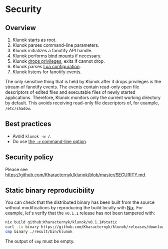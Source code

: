 # Security

## Overview

1. Klunok starts as root.
2. Klunok parses command-line parameters.
3. Klunok initializes a fanotify API handle.
4. Klunok performs [bind mounts](./mounts.md) if necessary.
5. Klunok [drops privileges](./cli.md#-d-path-to-a-file-or-directory-which-owners-identity-will-be-used-for-running-klunok), exits if cannot drop.
6. Klunok parses [Lua configuration](./configuration.md).
7. Klunok listens for fanotify events.

The only sensitive thing that is held by Klunok after it drops privileges is
the stream of fanotify events.
The events contain read-only open file descriptors of edited files
and executable files of newly started applications.
Therefore, Klunok monitors only the current working directory by default.
This avoids receiving read-only file descriptors of, for example, `/etc/shadow`.

## Best practices

- Avoid `klunok -w /`.
- Do use [the `-e` command-line option](./cli.md#-e-path-to-a-directory-that-contains-executable-files).

## Security policy

Please see https://github.com/Kharacternyk/klunok/blob/master/SECURITY.md.

## Static binary reproducibility

You can check that the distributed binary
has been built from the source without modifications
by reproducing the build locally with [Nix](https://nixos.org/).
For example, let's verify that the `v0.1.1` release has not been tampered with:

```bash
nix build github:Kharacternyk/klunok/v0.1.1#static
curl -Lo binary https://github.com/Kharacternyk/klunok/releases/download/v0.1.1/klunok
cmp binary ./result/bin/klunok
```

The output of `cmp` must be empty.
